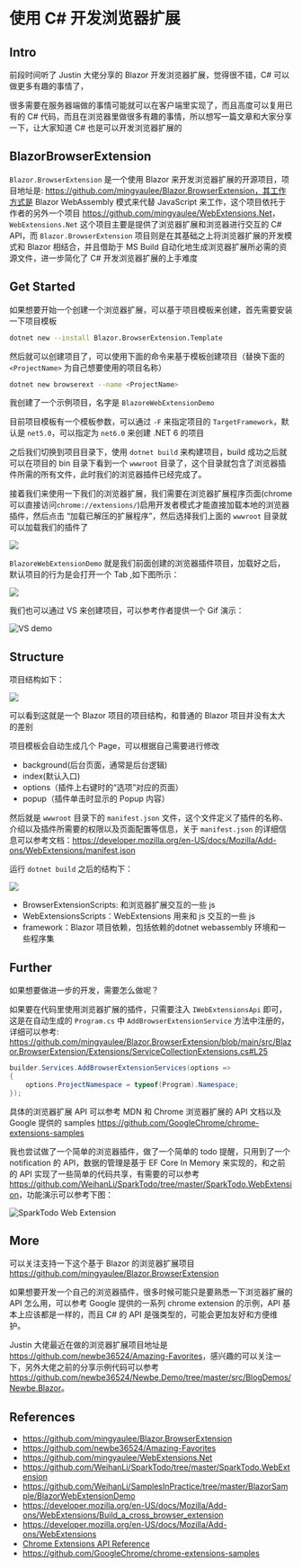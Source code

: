 # 使用 C# 开发浏览器扩展

## Intro

前段时间听了 Justin 大佬分享的 Blazor 开发浏览器扩展，觉得很不错，C# 可以做更多有趣的事情了，

很多需要在服务器端做的事情可能就可以在客户端里实现了，而且高度可以复用已有的 C# 代码，而且在浏览器里做很多有趣的事情，所以想写一篇文章和大家分享一下，让大家知道 C# 也是可以开发浏览器扩展的

## BlazorBrowserExtension

`Blazor.BrowserExtension` 是一个使用 Blazor 来开发浏览器扩展的开源项目，项目地址是: https://github.com/mingyaulee/Blazor.BrowserExtension，其工作方式是 Blazor WebAssembly 模式来代替 JavaScript 来工作，这个项目依托于作者的另外一个项目 <https://github.com/mingyaulee/WebExtensions.Net>，`WebExtensions.Net` 这个项目主要是提供了浏览器扩展和浏览器进行交互的 C# API，而 `Blazor.BrowserExtension` 项目则是在其基础之上将浏览器扩展的开发模式和 Blazor 相结合，并且借助于 MS Build 自动化地生成浏览器扩展所必需的资源文件，进一步简化了 C# 开发浏览器扩展的上手难度

## Get Started

如果想要开始一个创建一个浏览器扩展，可以基于项目模板来创建，首先需要安装一下项目模板

``` sh
dotnet new --install Blazor.BrowserExtension.Template
```

然后就可以创建项目了，可以使用下面的命令来基于模板创建项目（替换下面的 `<ProjectName>` 为自己想要使用的项目名称）

``` sh
dotnet new browserext --name <ProjectName>
```

我创建了一个示例项目，名字是 `BlazoreWebExtensionDemo`

目前项目模板有一个模板参数，可以通过 `-F` 来指定项目的 `TargetFramework`，默认是 `net5.0`，可以指定为 `net6.0` 来创建 .NET 6 的项目

之后我们切换到项目目录下，使用 `dotnet build` 来构建项目，build 成功之后就可以在项目的 bin 目录下看到一个 `wwwroot` 目录了，这个目录就包含了浏览器插件所需的所有文件，此时我们的浏览器插件已经完成了。

接着我们来使用一下我们的浏览器扩展，我们需要在浏览器扩展程序页面(chrome 可以直接访问`chrome://extensions/`)启用开发者模式才能直接加载本地的浏览器插件，然后点击 “加载已解压的扩展程序”，然后选择我们上面的 `wwwroot` 目录就可以加载我们的插件了

![](./images/image-20210708001244202.png)

`BlazoreWebExtensionDemo` 就是我们前面创建的浏览器插件项目，加载好之后，默认项目的行为是会打开一个 Tab ,如下图所示：

![](./images/image-20210708001628233.png)

我们也可以通过 VS 来创建项目，可以参考作者提供一个 Gif 演示：

![VS demo](./images/Demo.gif)

## Structure

项目结构如下：

![](./images/image-20210708003842795.png)

可以看到这就是一个 Blazor 项目的项目结构，和普通的 Blazor 项目并没有太大的差别

项目模板会自动生成几个 Page，可以根据自己需要进行修改

- background(后台页面，通常是后台逻辑)
- index(默认入口)
- options（插件上右键时的“选项”对应的页面）
- popup（插件单击时显示的 Popup 内容）

然后就是 `wwwroot` 目录下的 `manifest.json` 文件，这个文件定义了插件的名称、介绍以及插件所需要的权限以及页面配置等信息，关于 `manifest.json` 的详细信息可以参考文档：<https://developer.mozilla.org/en-US/docs/Mozilla/Add-ons/WebExtensions/manifest.json>

运行 `dotnet build` 之后的结构下：

![](./images/image-20210708205747576.png)

- BrowserExtensionScripts: 和浏览器扩展交互的一些 js 
- WebExtensionsScripts：WebExtensions 用来和 js 交互的一些 js
- framework：Blazor 项目依赖，包括依赖的dotnet webassembly 环境和一些程序集

## Further

如果想要做进一步的开发，需要怎么做呢？

如果要在代码里使用浏览器扩展的插件，只需要注入 `IWebExtensionsApi` 即可，这是在自动生成的 `Program.cs` 中 `AddBrowserExtensionService` 方法中注册的，详细可以参考: <https://github.com/mingyaulee/Blazor.BrowserExtension/blob/main/src/Blazor.BrowserExtension/Extensions/ServiceCollectionExtensions.cs#L25>

``` c#
builder.Services.AddBrowserExtensionServices(options =>
{
    options.ProjectNamespace = typeof(Program).Namespace;
});
```

具体的浏览器扩展 API 可以参考 MDN 和 Chrome 浏览器扩展的 API 文档以及 Google 提供的 samples <https://github.com/GoogleChrome/chrome-extensions-samples>

我也尝试做了一个简单的浏览器插件，做了一个简单的 todo 提醒，只用到了一个 notification 的 API，数据的管理是基于 EF Core In Memory 来实现的，和之前的 API 实现了一些简单的代码共享，有需要的可以参考 <https://github.com/WeihanLi/SparkTodo/tree/master/SparkTodo.WebExtension>，功能演示可以参考下图：

![SparkTodo Web Extension](./images/sparktodo-webextension.gif)

## More

可以关注支持一下这个基于 Blazor 的浏览器扩展项目 <https://github.com/mingyaulee/Blazor.BrowserExtension>

如果想要开发一个自己的浏览器插件，很多时候可能只是要熟悉一下浏览器扩展的 API 怎么用，可以参考 Google 提供的一系列 chrome extension 的示例，API 基本上应该都是一样的，而且 C# 的 API 是强类型的，可能会更加友好和方便维护。

Justin 大佬最近在做的浏览器扩展项目地址是 <https://github.com/newbe36524/Amazing-Favorites>，感兴趣的可以关注一下，另外大佬之前的分享示例代码可以参考<https://github.com/newbe36524/Newbe.Demo/tree/master/src/BlogDemos/Newbe.Blazor>。

## References

- <https://github.com/mingyaulee/Blazor.BrowserExtension>
- <https://github.com/newbe36524/Amazing-Favorites>
- <https://github.com/mingyaulee/WebExtensions.Net>
- <https://github.com/WeihanLi/SparkTodo/tree/master/SparkTodo.WebExtension>
- <https://github.com/WeihanLi/SamplesInPractice/tree/master/BlazorSample/BlazorWebExtensionDemo>
- <https://developer.mozilla.org/en-US/docs/Mozilla/Add-ons/WebExtensions/Build_a_cross_browser_extension>
- <https://developer.mozilla.org/en-US/docs/Mozilla/Add-ons/WebExtensions>
- [Chrome Extensions API Reference](https://developer.chrome.com/docs/extensions/reference/)
- <https://github.com/GoogleChrome/chrome-extensions-samples>

